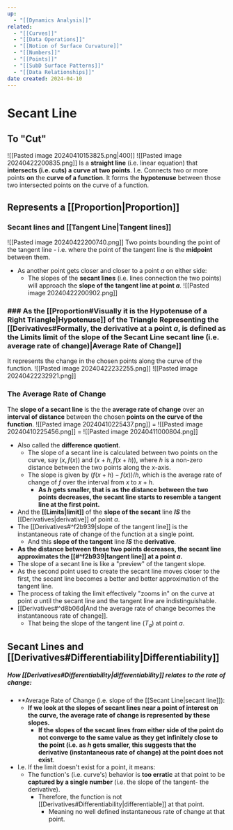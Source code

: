 ```yaml
---
up:
  - "[[Dynamics Analysis]]"
related:
  - "[[Curves]]"
  - "[[Data Operations]]"
  - "[[Notion of Surface Curvature]]"
  - "[[Numbers]]"
  - "[[Points]]"
  - "[[SubD Surface Patterns]]"
  - "[[Data Relationships]]"
date created: 2024-04-10
---
```

# Secant Line
## To "Cut"

![[Pasted image 20240410153825.png|400]]
![[Pasted image 20240422200835.png]]
Is a **straight line** (i.e. linear equation) that **intersects (i.e. cuts) a curve at two points**.
	I.e. Connects two or more points **on** the **curve of a function**.
		It forms the **hypotenuse** between those two intersected points on the curve of a function.
## Represents a [[Proportion|Proportion]]
### Secant lines and [[Tangent Line|Tangent lines]]
![[Pasted image 20240422200740.png]]
Two points bounding the point of the tangent line - i.e. where the point of the tangent line is the **midpoint** between them. 
- As another point gets closer and closer to a point $a$ on either side:
	- The slopes of the **secant lines** (i.e. lines connection the two points) will approach the **slope of the tangent line at point $a$**.
	![[Pasted image 20240422200902.png]]
### ### As the [[Proportion#Visually it is the Hypotenuse of a Right Triangle|Hypotenuse]] of the Triangle Representing the [[Derivatives#Formally, the derivative at a point $a$, is **defined** as the Limits limit of the slope of the Secant Line secant line (i.e. **average rate of change**)|Average Rate of Change]] 
It represents the change in the chosen points along the curve of the function.
![[Pasted image 20240422232255.png]]
![[Pasted image 20240422232921.png]]
### The Average Rate of Change
The **slope of a secant line** is the the **average rate of change** over an **interval of distance** between the chosen **points on the curve of the function**.
![[Pasted image 20240410225437.png]] = ![[Pasted image 20240410225456.png]] = ![[Pasted image 20240411000804.png]]
- Also called the **difference quotient**.
	- The slope of a secant line is calculated between two points on the curve, say $(x,f(x))$ and $(x+h,f(x+h))$, where $h$ is a non-zero distance between the two points along the x-axis.
	- The slope is given by $(f(x+h)−f(x))/h$​, which is the average rate of change of $f$ over the interval from $x$ to $x+h$.
		- **As $h$ gets smaller, that is as the distance between the two points decreases, the secant line starts to resemble a tangent line at the first point.**
- And the **[[Limits|limit]]** of the **slope of the secant** line ***IS*** the [[Derivatives|derivative]] of point $a$.
- The [[Derivatives#^f2b939|slope of the tangent line]] is the instantaneous rate of change of the function at a single point. 
	- And this **slope of the tangent** line ***IS*** the **derivative**.
- **As the distance between these two points decreases, the secant line approximates the [[#^f2b939|tangent line]] at a point $a$.**
- The slope of a secant line is like a "preview" of the tangent slope. 
- As the second point used to create the secant line moves closer to the first, the secant line becomes a better and better approximation of the tangent line. 
- The process of taking the limit effectively "zooms in" on the curve at point $a$​ until the secant line and the tangent line are indistinguishable.
- [[Derivatives#^d8b06d|And the average rate of change becomes the instantaneous rate of change]].
	- That being the slope of the tangent line ($T_a$) at point $a$​.
## Secant Lines and [[Derivatives#Differentiability|Differentiability]] 
##### How [[Derivatives#Differentiability|differentiability]] relates to the rate of change:
- **Average Rate of Change (i.e. slope of the [[Secant Line|secant line]]): 
	- **If we look at the slopes of secant lines near a point of interest on the curve, the average rate of change is represented by these slopes.** 
		- **If the slopes of the secant lines from either side of the point do not converge to the same value as they get infinitely close to the point (i.e. as $h$ gets smaller, this suggests that the derivative (instantaneous rate of change) at the point does not exist**.		
- I.e. If the limit doesn't exist for a point, it means:
	- The function's (i.e. curve's) behavior is **too erratic** at that point to be **captured by a single number** (i.e. the slope of the tangent- the derivative).
		- Therefore, the function is not [[Derivatives#Differentiability|differentiable]] at that point.
			- Meaning no well defined instantaneous rate of change at that point.